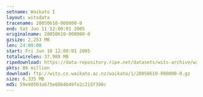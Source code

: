```yaml
---
setname: Waikato I
layout: witsdata
tracename: 20050610-000000-0
end: Sat Jun 11 12:00:01 2005
originalname: 20050610-000000-0
gzsize: 2,253 MB
len: 24:00:00
start: Fri Jun 10 12:00:01 2005
totalwirelen: 37,980 MB
ripedownload: https://data-repository.ripe.net/datasets/wits-archive/waikato/1/20050610-000000-0.gz
pkts: 86 million
download: ftp://wits.cs.waikato.ac.nz/waikato/1/20050610-000000-0.gz
size: 6,335 MB
md5: 59e98503a675e69b4b49fe2c215f398c
---
```

